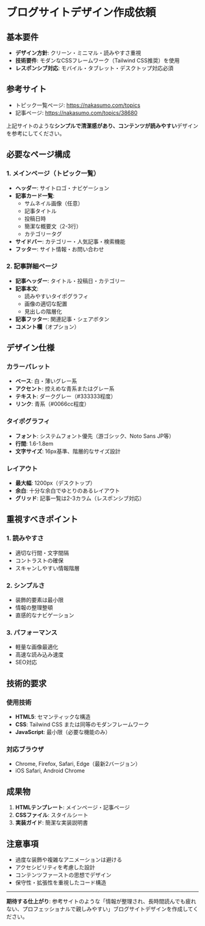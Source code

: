 # ブログサイトデザイン作成依頼

## 基本要件
- **デザイン方針**: クリーン・ミニマル・読みやすさ重視
- **技術要件**: モダンなCSSフレームワーク（Tailwind CSS推奨）を使用
- **レスポンシブ対応**: モバイル・タブレット・デスクトップ対応必須

## 参考サイト
- トピック一覧ページ: https://nakasumo.com/topics
- 記事ページ: https://nakasumo.com/topics/38680

上記サイトのような**シンプルで清潔感があり、コンテンツが読みやすい**デザインを参考にしてください。

## 必要なページ構成

### 1. メインページ（トピック一覧）
- **ヘッダー**: サイトロゴ・ナビゲーション
- **記事カード一覧**: 
  - サムネイル画像（任意）
  - 記事タイトル
  - 投稿日時
  - 簡潔な概要文（2-3行）
  - カテゴリータグ
- **サイドバー**: カテゴリー・人気記事・検索機能
- **フッター**: サイト情報・お問い合わせ

### 2. 記事詳細ページ
- **記事ヘッダー**: タイトル・投稿日・カテゴリー
- **記事本文**: 
  - 読みやすいタイポグラフィ
  - 画像の適切な配置
  - 見出しの階層化
- **記事フッター**: 関連記事・シェアボタン
- **コメント欄**（オプション）

## デザイン仕様

### カラーパレット
- **ベース**: 白・薄いグレー系
- **アクセント**: 控えめな青系またはグレー系
- **テキスト**: ダークグレー（#333333程度）
- **リンク**: 青系（#0066cc程度）

### タイポグラフィ
- **フォント**: システムフォント優先（游ゴシック、Noto Sans JP等）
- **行間**: 1.6-1.8em
- **文字サイズ**: 16px基準、階層的なサイズ設計

### レイアウト
- **最大幅**: 1200px（デスクトップ）
- **余白**: 十分な余白でゆとりのあるレイアウト
- **グリッド**: 記事一覧は2-3カラム（レスポンシブ対応）

## 重視すべきポイント

### 1. 読みやすさ
- 適切な行間・文字間隔
- コントラストの確保
- スキャンしやすい情報階層

### 2. シンプルさ
- 装飾的要素は最小限
- 情報の整理整頓
- 直感的なナビゲーション

### 3. パフォーマンス
- 軽量な画像最適化
- 高速な読み込み速度
- SEO対応

## 技術的要求

### 使用技術
- **HTML5**: セマンティックな構造
- **CSS**: Tailwind CSS または同等のモダンフレームワーク
- **JavaScript**: 最小限（必要な機能のみ）

### 対応ブラウザ
- Chrome, Firefox, Safari, Edge（最新2バージョン）
- iOS Safari, Android Chrome

## 成果物
1. **HTMLテンプレート**: メインページ・記事ページ
2. **CSSファイル**: スタイルシート
3. **実装ガイド**: 簡潔な実装説明書

## 注意事項
- 過度な装飾や複雑なアニメーションは避ける
- アクセシビリティを考慮した設計
- コンテンツファーストの思想でデザイン
- 保守性・拡張性を重視したコード構造

---

**期待する仕上がり**: 参考サイトのような「情報が整理され、長時間読んでも疲れない、プロフェッショナルで親しみやすい」ブログサイトデザインを作成してください。